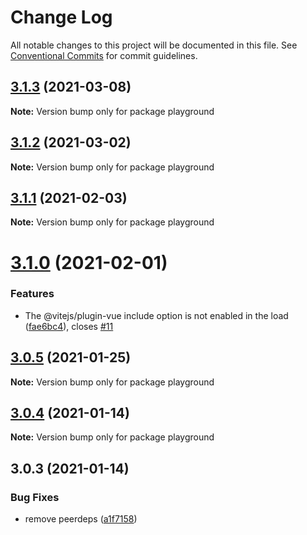# Change Log

All notable changes to this project will be documented in this file.
See [Conventional Commits](https://conventionalcommits.org) for commit guidelines.

## [3.1.3](https://github.com/JasKang/vite-plugin-vuedoc/compare/v3.1.2...v3.1.3) (2021-03-08)

**Note:** Version bump only for package playground





## [3.1.2](https://github.com/JasKang/vite-plugin-vuedoc/compare/v3.1.1...v3.1.2) (2021-03-02)

**Note:** Version bump only for package playground





## [3.1.1](https://github.com/JasKang/vite-plugin-vuedoc/compare/v3.1.0...v3.1.1) (2021-02-03)

**Note:** Version bump only for package playground





# [3.1.0](https://github.com/JasKang/vite-plugin-vuedoc/compare/v3.0.5...v3.1.0) (2021-02-01)


### Features

* The @vitejs/plugin-vue include option is not enabled in the load ([fae6bc4](https://github.com/JasKang/vite-plugin-vuedoc/commit/fae6bc4f3afa4306ee2d21b5945ec88763d53b94)), closes [#11](https://github.com/JasKang/vite-plugin-vuedoc/issues/11)





## [3.0.5](https://github.com/JasKang/vite-plugin-vuedoc/compare/v3.0.4...v3.0.5) (2021-01-25)

**Note:** Version bump only for package playground





## [3.0.4](https://github.com/JasKang/vite-plugin-vuedoc/compare/v3.0.3...v3.0.4) (2021-01-14)

**Note:** Version bump only for package playground






## 3.0.3 (2021-01-14)


### Bug Fixes

* remove peerdeps ([a1f7158](https://github.com/JasKang/vite-plugin-vuedoc/commit/a1f7158a634289559007896c0575271455bafeb4))
